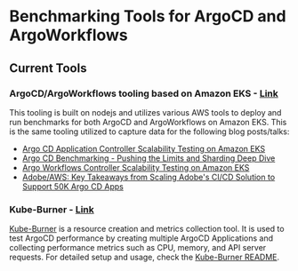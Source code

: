 # Benchmarking Tools for ArgoCD and ArgoWorkflows

## Current Tools

### ArgoCD/ArgoWorkflows tooling based on Amazon EKS - [Link](tools/awsbenchmarking-nodejs)
This tooling is built on nodejs and utilizes various AWS tools to deploy and run benchmarks for both ArgoCD and ArgoWorkflows on Amazon EKS. This is the same tooling utilized to capture data for the following blog posts/talks:

* [Argo CD Application Controller Scalability Testing on Amazon EKS](https://aws.amazon.com/blogs/opensource/argo-cd-application-controller-scalability-testing-on-amazon-eks/)
* [Argo CD Benchmarking - Pushing the Limits and Sharding Deep Dive](https://cnoe.io/blog/argo-cd-application-scalability)
* [Argo Workflows Controller Scalability Testing on Amazon EKS](https://cnoe.io/blog/argo-workflow-scalability)
* [Adobe/AWS: Key Takeaways from Scaling Adobe's CI/CD Solution to Support 50K Argo CD Apps ](https://www.youtube.com/watch?v=7yVXMCX62tY)

### Kube-Burner - [Link](tools/kube-burner)

[Kube-Burner](https://kube-burner.github.io/kube-burner/latest/) is a resource creation and metrics collection tool. It is used to test ArgoCD performance by creating multiple ArgoCD Applications and collecting performance metrics such as CPU, memory, and API server requests. For detailed setup and usage, check the [Kube-Burner README](tools/kube-burner/README.md).



